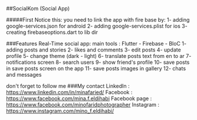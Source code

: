 ##SocialKom (Social App)

#####First Notice this:
  you need to link the app with fire base by:
    1- adding google-services.json for android
    2- adding google-services.plist for ios
    3- creating firebaseoptions.dart to lib dir
    

###Features
Real-Time social app:
  main tools : Flutter - Firebase - BloC
  1- adding posts and stories
  2- likes and comments
  3- edit posts
  4- update profile
  5- change theme (dark - light)
  6- translate posts text from en to ar
  7- notifications screen
  8- search users
  9- show friend's profile
  10- save posts in save posts screen on the app
  11- save posts images in gallery
  12- chats and messages
  
don't forget to follow me
###My contact
LinkedIn : https://www.linkedin.com/in/minafaried/
Facebook : https://www.facebook.com/mina.f.eldihabi
Facebook page : https://www.facebook.com/minofaridphotographer
Instagram : https://www.instagram.com/mino_f.eldihabi/
